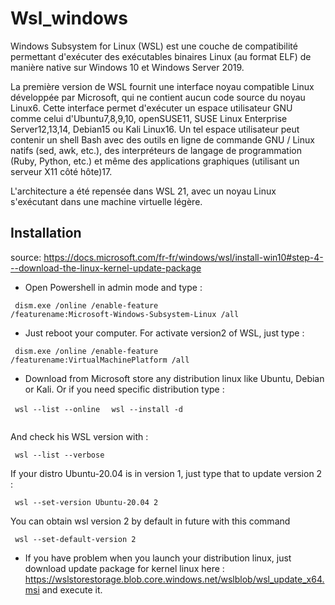 # Wsl_windows


<p> Windows Subsystem for Linux (WSL) est une couche de compatibilité permettant d'exécuter des exécutables binaires Linux (au format ELF) de manière native sur Windows 10 et Windows Server 2019. </p>
<p> La première version de WSL fournit une interface noyau compatible Linux développée par Microsoft, qui ne contient aucun code source du noyau Linux6. Cette interface permet d'exécuter un espace utilisateur GNU comme celui d'Ubuntu7,8,9,10, openSUSE11, SUSE Linux Enterprise Server12,13,14, Debian15 ou Kali Linux16. Un tel espace utilisateur peut contenir un shell Bash avec des outils en ligne de commande GNU / Linux natifs (sed, awk, etc.), des interpréteurs de langage de programmation (Ruby, Python, etc.) et même des applications graphiques (utilisant un serveur X11 côté hôte)17. </p>

L'architecture a été repensée dans WSL 21, avec un noyau Linux s'exécutant dans une machine virtuelle légère. 
  
 </p>
  
## Installation 
 
source: https://docs.microsoft.com/fr-fr/windows/wsl/install-win10#step-4---download-the-linux-kernel-update-package
 
* Open Powershell in admin mode and type :
 
<code> dism.exe /online /enable-feature /featurename:Microsoft-Windows-Subsystem-Linux /all </code>
 
* Just reboot your computer. For activate version2 of WSL, just type :
 
<code> dism.exe /online /enable-feature /featurename:VirtualMachinePlatform /all </code>
  
* Download from Microsoft store any distribution linux like Ubuntu, Debian or Kali. 
Or if you need specific distribution type : 

<code> wsl --list --online </code>
<code> wsl --install -d <Distribution Name> </code>
  
  
And check his WSL version with :
 
<code> wsl --list --verbose </code>

If your distro Ubuntu-20.04 is in version 1, just type that to update version 2 :

<code> wsl --set-version Ubuntu-20.04 2 </code>

You can obtain wsl version 2 by default in future with this command 

<code> wsl --set-default-version 2 </code>
 
* If you have problem when you launch your distribution linux, just download update package for kernel linux here : https://wslstorestorage.blob.core.windows.net/wslblob/wsl_update_x64.msi and execute it.
 
 
 
